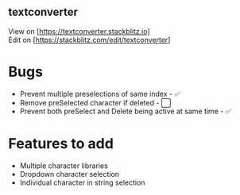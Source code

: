 ## textconverter

View on [https://textconverter.stackblitz.io]  
Edit on [https://stackblitz.com/edit/textconverter]  

<h1>Bugs</h1>
<ul>
<li>Prevent multiple preselections of same index - ✅</li>
<li>Remove preSelected character if deleted - ⬜️ </li>
<li>Prevent both preSelect and Delete being active at same time - ✅</li>
</ul>

<h1>Features to add</h1>
<ul>
<li>Multiple character libraries </li>
<li>Dropdown character selection </li>
<li>Individual character in string selection</li>
</ul>
